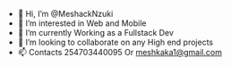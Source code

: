 - 👋 Hi, I’m @MeshackNzuki
- 👀 I’m interested in Web and Mobile
- 🌱 I’m currently Working as a Fullstack Dev
- 💞️ I’m looking to collaborate on any High end projects 
- 📫 Contacts 254703440095
Or meshkaka1@gmail.com

<!---
MeshackNzuki/MeshackNzuki is a ✨ special ✨ repository because its `README.md` (this file) appears on your GitHub profile.
You can click the Preview link to take a look at your changes.
--->
